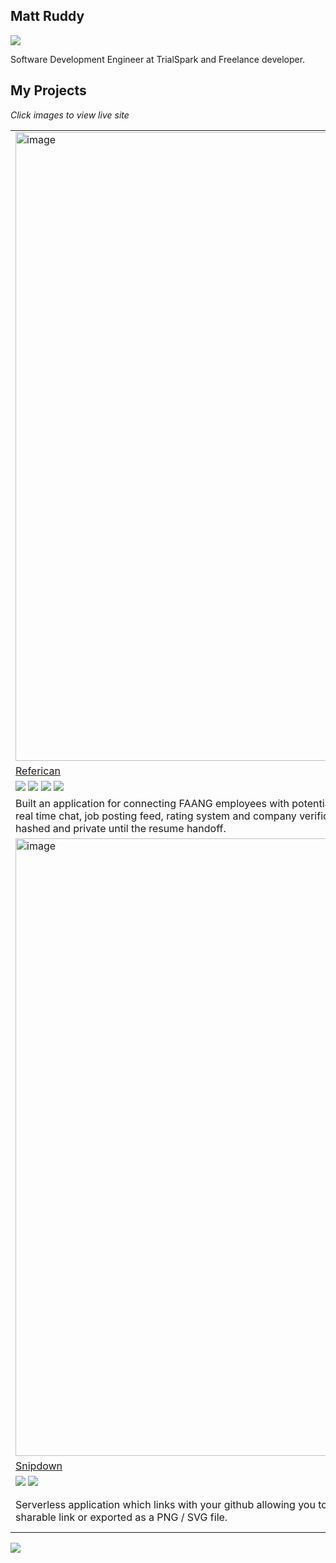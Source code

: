 ## Matt Ruddy

<a href="https://www.linkedin.com/in/matthew-r-452860179/"><img src="https://img.shields.io/badge/LinkedIn-mattruddy-0077B5?style=flat&logo=linkedin&logoColor=white"></img></a>

Software Development Engineer at TrialSpark and Freelance developer.

## My Projects

<i>Click images to view live site</i>

<table>
<tr>
<td>
<a href="https://www.referican.com/">
<img width="1006" alt="image" src="https://user-images.githubusercontent.com/30830407/161382340-b4bf396f-c366-4d9b-818c-110ecf0194b9.png">
</a>
</td>
<td>
<a href="https://historicborders.app">
  <img width="985" alt="image" src="https://user-images.githubusercontent.com/30830407/161382306-6343c4d1-d98b-4fe2-acce-f6cc1a3485ed.png">
</a>
</td>
</tr>
<tr>
<td>
  <a href="https://www.referican.com/">
Referican
  </a>
<td>
<a href="https://github.com/nrgapple/historicborders-blitz">
  Historic Borders
</a>
</td>
</tr>

<tr>
<td>
<img src="https://img.shields.io/badge/-React-333333?style=flat&logo=react"></img>
<img src="https://img.shields.io/badge/Next-black?style=flat&logo=next.js&logoColor=white"></img>
<img src="https://img.shields.io/badge/typescript-%23007ACC.svg?style=flat&logo=typescript&logoColor=white"></img>
<img src="https://img.shields.io/badge/Chakra--UI-319795?style=flat&logo=chakra-ui&logoColor=white"></img>
</td>
<td>
<img src="https://img.shields.io/badge/-React-333333?style=flat&logo=react"></img>
<img src="https://img.shields.io/badge/Next-black?style=flat&logo=next.js&logoColor=white"></img>
<img src="https://img.shields.io/badge/typescript-%23007ACC.svg?style=flat&logo=typescript&logoColor=white"></img>
<img src="https://img.shields.io/badge/-Mapbox%20-red?style=flat"></img>
<img src="https://img.shields.io/badge/-Geojson%20-green?style=flat"></img>
</td>
</tr>

<tr>
<td>
  Built an application for connecting FAANG employees with potential candidates. Referican is a full fledge social media platform with real time chat, job posting feed, rating system and company verification. It's an unbios way to refer candidates as the names are hashed and private until the resume handoff.
</td>
<td>
Engineered a map for viewing country borders throughout history. Integrated with Mapbox and React Globe. Over 100 stars on Github. (Currently working on migrating this over to Blitz.js)
<a href="https://www.reddit.com/r/dataisbeautiful/comments/l52krh/an_app_i_made_for_visualizing_country_borders/">29k Upvotes on Reddit</a>
</td>
</tr>
  <td>
  
  <a href="https://snipdown.vercel.app/">
    <img width="988" alt="image" src="https://user-images.githubusercontent.com/30830407/161382269-9ef333af-d583-41ef-9251-d6609fb84538.png">
</a>
</td>
<td>
<a href="https://deart.vercel.app/">
  <img width="987" alt="image" src="https://user-images.githubusercontent.com/30830407/161382253-b0c63b30-9540-4349-9755-3978e9567eb9.png">
</a>
</td>
<tr>
  
  <tr>
    <td>
      <a href="https://github.com/nrgapple/snipdown">Snipdown</a>
      </td>
    </td>
  <td>
<a href="https://github.com/nrgapple/crypto-canvas-fe">
DeArt
</a>
</td>
    </tr>
  <tr>
  <td>
    <img src="https://img.shields.io/badge/-React-333333?style=flat&logo=react"></img>
    <img src="https://img.shields.io/badge/Next-black?style=flat&logo=next.js&logoColor=white"></img>
  </td>
  <td>
<img src="https://img.shields.io/badge/-React-333333?style=flat&logo=react"></img>
<img src="https://img.shields.io/badge/Next-black?style=flat&logo=next.js&logoColor=white"></img>
<img src="https://img.shields.io/badge/typescript-%23007ACC.svg?style=flat&logo=typescript&logoColor=white"></img>
<img src="https://img.shields.io/badge/Solidity-e6e6e6?style=flat&logo=solidity&logoColor=black"></img>
<img src="https://img.shields.io/badge/Chakra--UI-319795?style=flat&logo=chakra-ui&logoColor=white"></img>
</td>
  </tr>
  <tr>
  <td>
    Serverless application which links with your github allowing you to create gists in a markdown editor. They can then be shared via a sharable link or exported as a PNG / SVG file.
</td>
    <td>
Developed a Full-Stack decentralized application which uses a deployed ERC721 smart contract to create NFT’s which store image files in webP format. It's a cool idea until you actually create the NFT and realized how expensive transactions are on the ethereum network.
</td>
  </tr>
</table>

<img src="https://github-readme-stats.vercel.app/api?username=mattruddy"></img>

